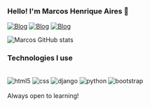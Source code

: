 ### Hello! I'm Marcos Henrique Aires 🤙

[![Blog](https://img.shields.io/badge/LinkedIn-0077B5?style=for-the-badge&logo=linkedin&logoColor=white)](https://www.linkedin.com/in/marcos-henrique-aires-98b4261b8/)
[![Blog](https://img.shields.io/badge/Instagram-E4405F?style=for-the-badge&logo=instagram&logoColor=white)](https://www.instagram.com/marcosaairees/)
[![Blog](https://img.shields.io/badge/WhatsApp-25D366?style=for-the-badge&logo=whatsapp&logoColor=white)](https://api.whatsapp.com/send?phone=5563992778646&text=Ol%C3%A1%2C%20Tudo%20bem%3F)

![Marcos GitHub stats](https://github-readme-stats.vercel.app/api?username=devmarcosaires&show_icons=true&theme=dracula)

### Technologies I use

<div style="display: inline_block"><br/>

  <img aling="center" alt="html5" src="https://img.shields.io/badge/HTML5-E34F26?style=for-the-badge&logo=html5&logoColor=white" />
  <img aling="center" alt="css" src="https://img.shields.io/badge/CSS3-1572B6?style=for-the-badge&logo=css3&logoColor=white" />
  <img aling="center" alt="django" src="https://img.shields.io/badge/Django-092E20?style=for-the-badge&logo=django&logoColor=white" />
  <img aling="center" alt="python" src="https://img.shields.io/badge/Python-3776AB?style=for-the-badge&logo=python&logoColor=white" />
  <img aling="center" alt="bootstrap" src="https://img.shields.io/badge/Bootstrap-563D7C?style=for-the-badge&logo=bootstrap&logoColor=white" />
 

  
  

 </div>
<br/>
Always open to learning!



